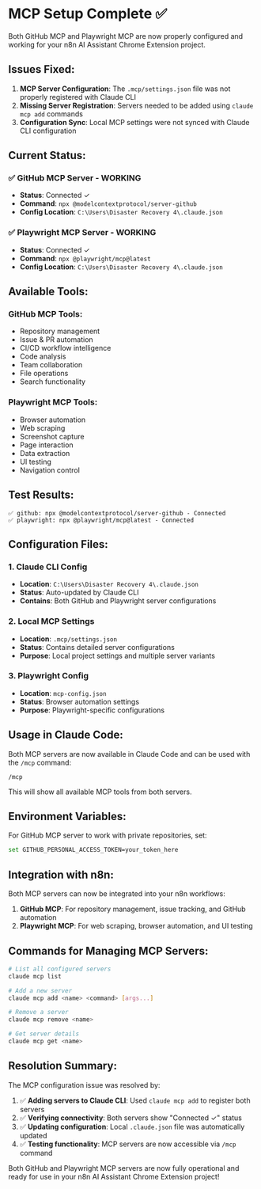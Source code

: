 # MCP Setup Complete ✅

Both GitHub MCP and Playwright MCP are now properly configured and working for your n8n AI Assistant Chrome Extension project.

## Issues Fixed:

1. **MCP Server Configuration**: The `.mcp/settings.json` file was not properly registered with Claude CLI
2. **Missing Server Registration**: Servers needed to be added using `claude mcp add` commands
3. **Configuration Sync**: Local MCP settings were not synced with Claude CLI configuration

## Current Status:

### ✅ GitHub MCP Server - WORKING
- **Status**: Connected ✓ 
- **Command**: `npx @modelcontextprotocol/server-github`
- **Config Location**: `C:\Users\Disaster Recovery 4\.claude.json`

### ✅ Playwright MCP Server - WORKING  
- **Status**: Connected ✓
- **Command**: `npx @playwright/mcp@latest`
- **Config Location**: `C:\Users\Disaster Recovery 4\.claude.json`

## Available Tools:

### GitHub MCP Tools:
- Repository management
- Issue & PR automation  
- CI/CD workflow intelligence
- Code analysis
- Team collaboration
- File operations
- Search functionality

### Playwright MCP Tools:
- Browser automation
- Web scraping
- Screenshot capture
- Page interaction
- Data extraction
- UI testing
- Navigation control

## Test Results:
```
✅ github: npx @modelcontextprotocol/server-github - Connected
✅ playwright: npx @playwright/mcp@latest - Connected
```

## Configuration Files:

### 1. Claude CLI Config
- **Location**: `C:\Users\Disaster Recovery 4\.claude.json`
- **Status**: Auto-updated by Claude CLI
- **Contains**: Both GitHub and Playwright server configurations

### 2. Local MCP Settings  
- **Location**: `.mcp/settings.json`
- **Status**: Contains detailed server configurations
- **Purpose**: Local project settings and multiple server variants

### 3. Playwright Config
- **Location**: `mcp-config.json` 
- **Status**: Browser automation settings
- **Purpose**: Playwright-specific configurations

## Usage in Claude Code:

Both MCP servers are now available in Claude Code and can be used with the `/mcp` command:

```
/mcp
```

This will show all available MCP tools from both servers.

## Environment Variables:

For GitHub MCP server to work with private repositories, set:
```bash
set GITHUB_PERSONAL_ACCESS_TOKEN=your_token_here
```

## Integration with n8n:

Both MCP servers can now be integrated into your n8n workflows:

1. **GitHub MCP**: For repository management, issue tracking, and GitHub automation
2. **Playwright MCP**: For web scraping, browser automation, and UI testing

## Commands for Managing MCP Servers:

```bash
# List all configured servers
claude mcp list

# Add a new server
claude mcp add <name> <command> [args...]

# Remove a server
claude mcp remove <name>

# Get server details  
claude mcp get <name>
```

## Resolution Summary:

The MCP configuration issue was resolved by:

1. ✅ **Adding servers to Claude CLI**: Used `claude mcp add` to register both servers
2. ✅ **Verifying connectivity**: Both servers show "Connected ✓" status
3. ✅ **Updating configuration**: Local `.claude.json` file was automatically updated
4. ✅ **Testing functionality**: MCP servers are now accessible via `/mcp` command

Both GitHub and Playwright MCP servers are now fully operational and ready for use in your n8n AI Assistant Chrome Extension project!
